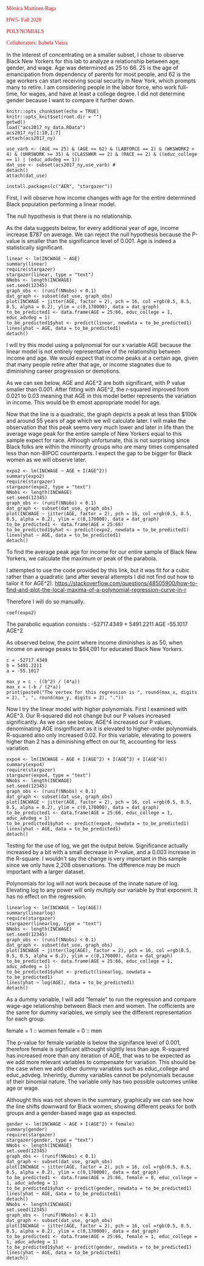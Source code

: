 

<p style="color:rgb(182,18,27);font-family:corbel">Mónica Martínez-Raga</p>
<p style="color:rgb(182,18,27);font-family:corbel">HW5- Fall 2020</p>
<p style="color:rgb(182,18,27);font-family:corbel">POLYNOMIALS</p>
<p style="color:rgb(182,18,27);font-family:corbel">Collaborators: Isabela Vieira</p>


In the interest of concentrating on a smaller subset, I chose to observe Black New Yorkers for this lab to analyze a relationship between age, gender, and wage. Age was determined as 25 to 66. 25 is the age of emancipation from dependency of parents for most people, and 62 is the age workers can start receiving social security in New York, which prompts many to retire. I am considering people in the labor force, who work full-time, for wages, and have at least a college degree. I did not determine gender because I want to compare it further down.

```{r setup, include=FALSE}
knitr::opts_chunk$set(echo = TRUE)
knitr::opts_knit$set(root.dir = "")
getwd()
load("acs2017_ny_data.RData")
acs2017_ny[1:10,1:7]
attach(acs2017_ny)
```

```{r}
use_varb <- (AGE >= 25) & (AGE <= 62) & (LABFORCE == 2) & (WKSWORK2 > 4) & (UHRSWORK >= 35) & (CLASSWKR == 2) & (RACE == 2) & ((educ_college == 1) | (educ_advdeg == 1))
dat_use <- subset(acs2017_ny,use_varb) # 
detach()
attach(dat_use)
```

```{r}
install.packages(c("AER", "stargazer"))
```


First, I will observe how income changes with age for the entire determined Black population performing a linear model. 

The null hypothesis is that there is no relationship.

As the data suggests below, for every additional year of age, income increase $787 on average. We can reject the null hypothesis because the P-value is smaller than the significance level of 0.001. Age is indeed a statistically significant.

```{r}
linear <- lm(INCWAGE ~ AGE)
summary(linear)
require(stargazer)
stargazer(linear, type = "text")
NNobs <- length(INCWAGE)
set.seed(12345)
graph_obs <- (runif(NNobs) < 0.1)
dat_graph <- subset(dat_use, graph_obs)
plot(INCWAGE ~ jitter(AGE, factor = 2), pch = 16, col =rgb(0.5, 0.5, 0.5, alpha = 0.2), ylim = c(0,170000), data = dat_graph)
to_be_predicted1 <- data.frame(AGE = 25:66, educ_college = 1, educ_advdeg = 1)
to_be_predicted1$yhat <- predict(linear, newdata = to_be_predicted1)
lines(yhat ~ AGE, data = to_be_predicted1)
detach()
```

I will try this model using a polynomial for our x variable AGE because the linear model is not entirely representative of the relationship between income and age. We would expect that income peaks at a certain age, given that many people retire after that age, or income stagnates due to diminishing career progression or demotions. 

As we can see below, AGE and AGE^2 are both significant, with P value smaller than 0.001. After fitting with AGE^2, the r-squared improved from 0.021 to 0.03 meaning that AGE in this model better represents the variation in income. This would be th emost appropriate model for age.

Now that the line is a quadratic, the graph depicts a peak at less than $100k and around 55 years of age which we will calculate later. I will make the observation that this peak seems very much lower and later in life than the average wage peak for the entire sample of New Yorkers equal to this sample expect for race. Although unfortunate, this is not surprising since Black folks are within the minority groups who are many times compensated less than non-BIPOC counterparts. I expect the gap to be bigger for Black women as we will observe later.

```{r}
expo2 <- lm(INCWAGE ~ AGE + I(AGE^2))
summary(expo2)
require(stargazer)
stargazer(expo2, type = "text")
NNobs <- length(INCWAGE)
set.seed(12345)
graph_obs <- (runif(NNobs) < 0.1)
dat_graph <- subset(dat_use, graph_obs)
plot(INCWAGE ~ jitter(AGE, factor = 2), pch = 16, col =rgb(0.5, 0.5, 0.5, alpha = 0.2), ylim = c(0,170000), data = dat_graph)
to_be_predicted1 <- data.frame(AGE = 25:66)
to_be_predicted1$yhat <- predict(expo2, newdata = to_be_predicted1)
lines(yhat ~ AGE, data = to_be_predicted1)
detach()
```

To find the average peak age for income for our entire sample of Black New Yorkers, we calculate the maximum or peak of the parabola. 

I attempted to use the code provided by this link, but it was fit for a cubic rather than a quadratic (and after several attempts I did not find out how to tailor it for AGE^2).
https://stackoverflow.com/questions/48505900/how-to-find-and-plot-the-local-maxima-of-a-polynomial-regression-curve-in-r

Therefore I will do so manually.

```{r}
coef(expo2)
```

The parabolic equation consists : -52717.4349 + 5491.2211 AGE -55.1017 AGE^2

As observed below, the point where income diminishes is as 50, when income on average peaks to $84,091 for educated Black New Yorkers.
```{r}
c = -52717.4349
b = 5491.2211
a = -55.1017
  
max_y = c - ((b^2) / (4*a))
max_x = (-b / (2*a))
print(paste0("The vertex for this regression is ", round(max_x, digits = 2), ", ", round(max_y, digits = 2), "."))
```



Now I try the linear model with higher polynomials. First I examined with AGE^3. Our R-squared did not change but our P values increased significantly. As we can see below, AGE^4 increased our P values, denominating AGE insignificant as it is elevated to higher-order polynomials. R-squared also only increased 0.02. For this variable, elevating to powers higher than 2 has a diminishing effect on our fit, accounting for less variation. 

```{r}
expo4 <- lm(INCWAGE ~ AGE + I(AGE^2) + I(AGE^3) + I(AGE^4))
summary(expo4)
require(stargazer)
stargazer(expo4, type = "text")
NNobs <- length(INCWAGE)
set.seed(12345)
graph_obs <- (runif(NNobs) < 0.1)
dat_graph <- subset(dat_use, graph_obs)
plot(INCWAGE ~ jitter(AGE, factor = 2), pch = 16, col =rgb(0.5, 0.5, 0.5, alpha = 0.2), ylim = c(0,170000), data = dat_graph)
to_be_predicted1 <- data.frame(AGE = 25:66, educ_college = 1, aduc_advdeg = 1)
to_be_predicted1$yhat <- predict(expo4, newdata = to_be_predicted1)
lines(yhat ~ AGE, data = to_be_predicted1)
detach()
```

Testing for the use of log, we get the output below. Significance actually increased by a bit with a small decrease in P-value, and a 0.003 increase in the R-square. I wouldn't say the change is very important in this sample since we only have 2,208 observations. The difference may be much important with a larger dataset.

Polynomials for log will not work because of the innate nature of log. Elevating log to any power will only multiply our variable by that exponent. It has no effect on the regression.

```{r}
linearlog <- lm(INCWAGE ~ log(AGE))
summary(linearlog)
require(stargazer)
stargazer(linearlog, type = "text")
NNobs <- length(INCWAGE)
set.seed(12345)
graph_obs <- (runif(NNobs) < 0.1)
dat_graph <- subset(dat_use, graph_obs)
plot(INCWAGE ~ jitter(log(AGE), factor = 2), pch = 16, col =rgb(0.5, 0.5, 0.5, alpha = 0.2), ylim = c(0,170000), data = dat_graph)
to_be_predicted1 <- data.frame(AGE = 25:66, educ_college = 1, aduc_advdeg = 1)
to_be_predicted1$yhat <- predict(linearlog, newdata = to_be_predicted1)
lines(yhat ~ log(AGE), data = to_be_predicted1)
detach()
```


As a dummy variable, I will add "female" to run the regression and compare wage-age relationship between Black men and women. The cofficients are the same for dummy variables, we simply see the different representation for each group. 

female = 1 :: women
female = 0 :: men

The p-value for female variable is below the signifance level of 0.001, therefore female is signficant althought slightly less than age. R-squared has increased more than any iteration of AGE, that was to be expected as we add more relevant variables to compensate for variation. This should be the case when we add other dummy variables such as educ_college and educ_advdeg. Inherintly, dummy variables cannot be polynomials because of their binomial nature. The variable only has two possible outcomes unlike age or wage.

Althought this was not shown in the summary, graphically we can see how the line shifts downward for Black women, showing different peaks for both groups and a gender-based wage gap as expected.

```{r}
gender <- lm(INCWAGE ~ AGE + I(AGE^2) + female)
summary(gender)
require(stargazer)
stargazer(gender, type = "text")
NNobs <- length(INCWAGE)
set.seed(12345)
graph_obs <- (runif(NNobs) < 0.1)
dat_graph <- subset(dat_use, graph_obs)
plot(INCWAGE ~ jitter(AGE, factor = 2), pch = 16, col =rgb(0.5, 0.5, 0.5, alpha = 0.2), ylim = c(0,170000), data = dat_graph)
to_be_predicted1 <- data.frame(AGE = 25:66, female = 0, educ_college = 1, aduc_advdeg = 1)
to_be_predicted1$yhat <- predict(gender, newdata = to_be_predicted1)
lines(yhat ~ AGE, data = to_be_predicted1)
detach()
NNobs <- length(INCWAGE)
set.seed(12345)
graph_obs <- (runif(NNobs) < 0.1)
dat_graph <- subset(dat_use, graph_obs)
plot(INCWAGE ~ jitter(AGE, factor = 2), pch = 16, col =rgb(0.5, 0.5, 0.5, alpha = 0.2), ylim = c(0,170000), data = dat_graph)
to_be_predicted1 <- data.frame(AGE = 25:66, female = 1, educ_college = 1, aduc_advdeg = 1)
to_be_predicted1$yhat <- predict(gender, newdata = to_be_predicted1)
lines(yhat ~ AGE, data = to_be_predicted1)
detach()
